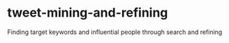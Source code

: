 # tweet-mining-and-refining
Finding target keywords and influential people through search and refining
